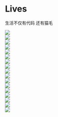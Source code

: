 # Lives
生活不仅有代码  还有猫毛

![](https://github.com/ZJ69719496/Lives/blob/master/1.jpg)  
![](https://github.com/ZJ69719496/Lives/blob/master/2.jpg)  
![](https://github.com/ZJ69719496/Lives/blob/master/3.jpg)  
![](https://github.com/ZJ69719496/Lives/blob/master/4.jpg)  
![](https://github.com/ZJ69719496/Lives/blob/master/5.jpg)  
![](https://github.com/ZJ69719496/Lives/blob/master/6.jpg)  
![](https://github.com/ZJ69719496/Lives/blob/master/7.jpg)  
![](https://github.com/ZJ69719496/Lives/blob/master/8.jpg)  
![](https://github.com/ZJ69719496/Lives/blob/master/9.jpg)  
![](https://github.com/ZJ69719496/Lives/blob/master/10.jpg)  
![](https://github.com/ZJ69719496/Lives/blob/master/11.jpg)  
![](https://github.com/ZJ69719496/Lives/blob/master/12.jpg)  
![](https://github.com/ZJ69719496/Lives/blob/master/13.jpg)  
![](https://github.com/ZJ69719496/Lives/blob/master/14.jpg)  
![](https://github.com/ZJ69719496/Lives/blob/master/15.jpg)  
![](https://github.com/ZJ69719496/Lives/blob/master/16.jpg)  
![](https://github.com/ZJ69719496/Lives/blob/master/17.jpg)  
